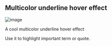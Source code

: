 ## Multicolor underline hover effect

![image](https://user-images.githubusercontent.com/92115707/196000815-8f2a291c-ae81-45c5-97a5-d948050ce664.png)

A cool multicolor underline hover effect 

Use it to highlight important term or quote. 

